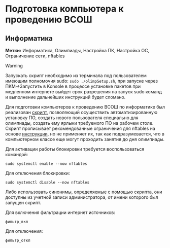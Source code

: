 # Подготовка компьютера к проведению ВСОШ
## Информатика
**Метки:** Информатика, Олимпиады, Настройка ПК, Настройка ОС, Ограничение сети, nftables

> [!WARNING]
> Запускать скрипт необходимо из терминала под пользователем имеющим полномочия sudo: `sudo ./olimpSetup.sh`, при запуске через ПКМ->Запустить в Konsole в процессе установке пакетов при медленном интернете выйдет срок разрешения на запуск sudo команд и выполнение дальнейших инструкций будет сломано.
  
Для подготовки компьютеров к проведению ВСОШ по информатике был реализован [скрипт](</Скрипты/olimpSetup.sh>), позволяющий осуществить автоматизированную установку ПО, создать нового пользователя специально для олимпиады, создать ему ярлыки требуемого ПО на рабочем столе.
Скрипт прописывает рекомендованные ограничения для nftables на основе [инструкции](<https://it-help-school.ru/%D0%91%D0%BB%D0%BE%D0%BA%D0%B8%D1%80%D0%BE%D0%B2%D0%BA%D0%B0_%D0%B8%D0%BD%D1%82%D0%B5%D1%80%D0%BD%D0%B5%D1%82%D0%B0_%D0%BF%D1%80%D0%B8_%D0%BF%D1%80%D0%BE%D0%B2%D0%B5%D0%B4%D0%B5%D0%BD%D0%B8%D0%B8_%D0%92%D1%81%D0%9E%D0%A8_%D0%B2_%D0%9C%D0%BE%D1%81%D0%BA%D0%B2%D0%B5#%D0%9D%D0%B0%D1%81%D1%82%D1%80%D0%BE%D0%B9%D0%BA%D0%B0_%D0%9C%D0%9E%D0%A1-12>), но не применяет их, так как подразумевается, что в компьютерном классе еще могут проходить занятия до дня олимпиады.  
  

Для активации работы блокировки требуется воспользоваться командой:  
  
```
sudo systemctl enable --now nftables
```
 
Для отключения блокировки:  
```
sudo systemctl disable --now nftables
```

Либо использовать синонимы, определяемые с помощью скрипта, они доступны из учетной записи администратора, от имени которого был запущен скрипт.

Для включения фильтрации интернет источников:
```
фильтр_вкл
```
Для отключения:
```
фильтр_откл
```

